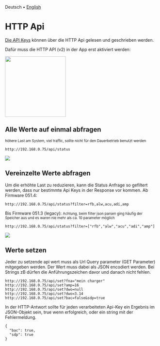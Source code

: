 Deutsch &bull; [English](http-en.md)

# HTTP Api

[Die API Keys](apikeys-de.md) können über die HTTP Api gelesen und geschrieben werden.

Dafür muss die HTTP API (v2) in der App erst aktiviert werden:

<img src="screenshots/http-api-app-enable.png?raw=true" width="200" />

## Alle Werte auf einmal abfragen
<small>höhere Last am System, viel traffic, sollte nicht für den Dauerbetrieb benutzt werden</small>

`http://192.168.0.75/api/status`

<img src="screenshots/http-api-status.png?raw=true" />

## Vereinzelte Werte abfragen
Um die erhöhte Last zu reduzieren, kann die Status Anfrage so gefiltert werden, dass nur bestimmte Api Keys in der Response vor kommen.
Ab Firmware 051.4:

`http://192.168.0.75/api/status?filter=rfb,alw,acu,adi,amp`

Bis Firmware 051.3 (legacy):
<small>Achtung, beim filter json parsen ging häufig der Speicher aus und es waren nie mehr als ca. 10 parameter möglich</small>

`http://192.168.0.75/api/status?filter=["rfb","alw","acu","adi","amp"]`

<img src="screenshots/http-api-status-filtered.png?raw=true" />

## Werte setzen
Jeder zu setzende api wert muss als Url Query parameter (GET Parameter) mitgegeben werden. Der Wert muss dabei als JSON encodiert werden. Bei Strings zB dürfen die Anführungszeichen davor und danach nicht fehlen.

```
http://192.168.0.75/api/set?fna="mein charger"
http://192.168.0.75/api/set?amp=16
http://192.168.0.75/api/set?dwo=null
http://192.168.0.75/api/set?dwo=3.14
http://192.168.0.75/api/set?bac=false&sdp=true
```

In der HTTP-Antwort sollte für jeden verarbeiteten Api-Key ein Ergebnis im JSON-Objekt sein, true wenn erfolgreich, oder ein string mit der Fehlermeldung.

```
{
  "bac": true,
  "sdp": true
}
```